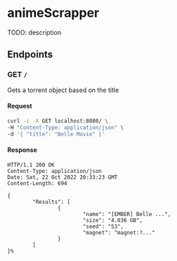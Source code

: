 # animeScrapper

TODO: description

## Endpoints
### GET `/`

Gets a torrent object based on the title

#### Request
```sh
curl -i -X GET localhost:8080/ \
-H "Content-Type: application/json" \
-d '{ "title": "Belle Movie" }'
```

#### Response
```
HTTP/1.1 200 OK
Content-Type: application/json
Date: Sat, 22 Oct 2022 20:33:23 GMT
Content-Length: 694

{
        "Results": [
                {
                        "name": "[EMBER] Belle ...",
                        "size": "4.036 GB",
                        "seed": "53",
                        "magnet": "magnet:?..."
                }
        ]
}%
```
